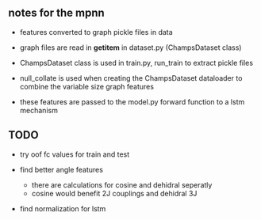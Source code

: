 ## notes for the mpnn

- features converted to graph pickle files in data

- graph files are read in __getitem__ in dataset.py (ChampsDataset class)

- ChampsDataset class is used in train.py, run_train to extract pickle files 

- null_collate is used when creating the ChampsDataset dataloader to combine the variable size graph features

- these features are passed to the model.py forward function to a lstm mechanism

## TODO

- try oof fc values for train and test

- find better angle features 
    - there are calculations for cosine and dehidral seperatly
    - cosine would benefit 2J couplings and dehidral 3J

- find normalization for lstm
